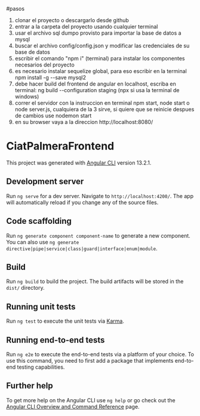 #pasos
1) clonar el proyecto o descargarlo desde github
2) entrar a la carpeta del proyecto usando cualquier terminal
3) usar el archivo sql dumpo provisto para importar la base de datos a mysql
4) buscar el archivo config/config.json y modificar las credenciales de su base de datos
5) escribir el comando "npm i" (terminal) para instalar los componentes necesarios del proyecto
6) es necesario instalar sequelize global, para eso escribir en la terminal npm install -g  --save mysql2
7) debe hacer build del frontend de angular en localhost, escriba en terminal: ng build --configuration staging (npx si usa la terminal de windows)
8) correr el servidor con la instruccion en terminal npm start, node start o node server.js, cualquiera de la 3 sirve, si quiere que se reinicie despues de cambios use nodemon start
9) en su browser vaya a la direccion http://localhost:8080/

# CiatPalmeraFrontend

This project was generated with [Angular CLI](https://github.com/angular/angular-cli) version 13.2.1.

## Development server

Run `ng serve` for a dev server. Navigate to `http://localhost:4200/`. The app will automatically reload if you change any of the source files.

## Code scaffolding

Run `ng generate component component-name` to generate a new component. You can also use `ng generate directive|pipe|service|class|guard|interface|enum|module`.

## Build

Run `ng build` to build the project. The build artifacts will be stored in the `dist/` directory.

## Running unit tests

Run `ng test` to execute the unit tests via [Karma](https://karma-runner.github.io).

## Running end-to-end tests

Run `ng e2e` to execute the end-to-end tests via a platform of your choice. To use this command, you need to first add a package that implements end-to-end testing capabilities.

## Further help

To get more help on the Angular CLI use `ng help` or go check out the [Angular CLI Overview and Command Reference](https://angular.io/cli) page.
